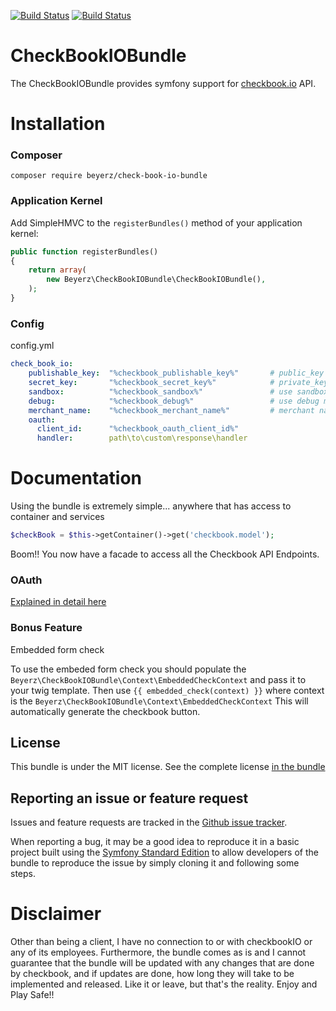 [![Build Status](https://travis-ci.org/beyerz/CheckBookIOBundle.svg?branch=master)](https://travis-ci.org/beyerz/CheckBookIOBundle)
[![Build Status](https://travis-ci.org/beyerz/CheckBookIOBundle.svg?branch=1.0.1)](https://travis-ci.org/beyerz/CheckBookIOBundle)
# CheckBookIOBundle
The CheckBookIOBundle provides symfony support for [checkbook.io](https://www.checkbook.io/) API.

# Installation
### Composer

    composer require beyerz/check-book-io-bundle

### Application Kernel

Add SimpleHMVC to the `registerBundles()` method of your application kernel:

```php
public function registerBundles()
{
    return array(
        new Beyerz\CheckBookIOBundle\CheckBookIOBundle(),
    );
}
```

### Config
config.yml
```yaml
check_book_io:
    publishable_key:  "%checkbook_publishable_key%"       # public_key
    secret_key:       "%checkbook_secret_key%"            # private_key
    sandbox:          "%checkbook_sandbox%"               # use sandbox mode
    debug:            "%checkbook_debug%"                 # use debug mode
    merchant_name:    "%checkbook_merchant_name%"         # merchant name to use
    oauth:
      client_id:      "%checkbook_oauth_client_id%"
      handler:        path\to\custom\response\handler
```

# Documentation
Using the bundle is extremely simple...
anywhere that has access to container and services
```php
$checkBook = $this->getContainer()->get('checkbook.model');
```
Boom!! You now have a facade to access all the Checkbook API Endpoints.

### OAuth

[Explained in detail here](Docs/OAuth.md)

### Bonus Feature
Embedded form check

To use the embeded form check you should populate the ```Beyerz\CheckBookIOBundle\Context\EmbeddedCheckContext``` and pass it to your twig template.
Then use ```{{ embedded_check(context) }}``` where context is the ```Beyerz\CheckBookIOBundle\Context\EmbeddedCheckContext```
This will automatically generate the checkbook button.

## License
This bundle is under the MIT license. See the complete license [in the bundle](LICENSE)
## Reporting an issue or feature request
Issues and feature requests are tracked in the [Github issue tracker](https://github.com/beyerz/CheckBookIOBundle/issues).

When reporting a bug, it may be a good idea to reproduce it in a basic project built using the [Symfony Standard Edition](https://github.com/symfony/symfony-standard) to allow developers of the bundle to reproduce the issue by simply cloning it and following some steps.

# Disclaimer
Other than being a client, I have no connection to or with checkbookIO or any of its employees.
Furthermore, the bundle comes as is and I cannot guarantee that the bundle will be updated with any changes that
 are done by checkbook, and if updates are done, how long they will take to be implemented and released.
 Like it or leave, but that's the reality.
 Enjoy and Play Safe!!

